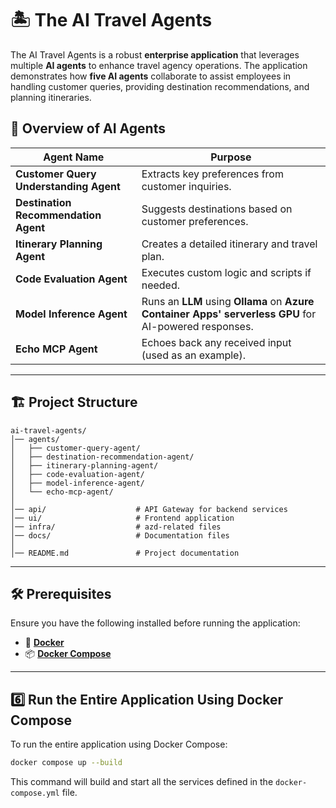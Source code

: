 # 🏝️ The AI Travel Agents

The AI Travel Agents is a robust **enterprise application** that leverages multiple **AI agents** to enhance travel agency operations. The application demonstrates how **five AI agents** collaborate to assist employees in handling customer queries, providing destination recommendations, and planning itineraries.

## 🚀 Overview of AI Agents

| Agent Name                             | Purpose                                                                                                |
| -------------------------------------- | ------------------------------------------------------------------------------------------------------ |
| **Customer Query Understanding Agent** | Extracts key preferences from customer inquiries.                                                      |
| **Destination Recommendation Agent**   | Suggests destinations based on customer preferences.                                                   |
| **Itinerary Planning Agent**           | Creates a detailed itinerary and travel plan.                                                          |
| **Code Evaluation Agent**              | Executes custom logic and scripts if needed.                                                           |
| **Model Inference Agent**              | Runs an **LLM** using **Ollama** on **Azure Container Apps' serverless GPU** for AI-powered responses. |
| **Echo MCP Agent**                         | Echoes back any received input (used as an example).                                             |

---

## 🏗️ Project Structure
```
ai-travel-agents/
│── agents/
│   ├── customer-query-agent/
│   ├── destination-recommendation-agent/
│   ├── itinerary-planning-agent/
│   ├── code-evaluation-agent/
│   ├── model-inference-agent/
│   └── echo-mcp-agent/
│
│── api/                    # API Gateway for backend services
│── ui/                     # Frontend application
│── infra/                  # azd-related files
│── docs/                   # Documentation files
│
│── README.md               # Project documentation

```
---

## 🛠️ Prerequisites

Ensure you have the following installed before running the application:

- 🐳 **[Docker](https://www.docker.com/)**
- 📦 **[Docker Compose](https://docs.docker.com/compose/)**

---

## 6️⃣ Run the Entire Application Using Docker Compose

To run the entire application using Docker Compose:
```sh
docker compose up --build
```
This command will build and start all the services defined in the `docker-compose.yml` file.

